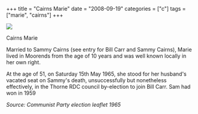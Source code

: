 +++
title = "Cairns Marie"
date = "2008-09-19"
categories = ["c"]
tags = ["marie", "cairns"]
+++

![](https://grahamstevenson.me.uk/wp-content/uploads/2008/09/cairns-marie.jpg)

Cairns Marie

Married to Sammy Cairns (see entry for Bill Carr and Sammy Cairns), Marie lived in Moorends from the age of 10 years and was well known locally in her own right.

At the age of 51, on Saturday 15th May 1965, she stood for her husband's vacated seat on Sammy's death, unsuccessfully but nonetheless effectively, in the Thorne RDC council by-election to join Bill Carr. Sam had won in 1959

_Source: Communist Party election leaflet 1965_
